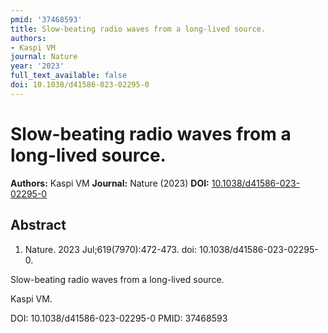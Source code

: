 ```yaml
---
pmid: '37468593'
title: Slow-beating radio waves from a long-lived source.
authors:
- Kaspi VM
journal: Nature
year: '2023'
full_text_available: false
doi: 10.1038/d41586-023-02295-0
---
```


# Slow-beating radio waves from a long-lived source.
**Authors:** Kaspi VM
**Journal:** Nature (2023)
**DOI:** [10.1038/d41586-023-02295-0](https://doi.org/10.1038/d41586-023-02295-0)

## Abstract

1. Nature. 2023 Jul;619(7970):472-473. doi: 10.1038/d41586-023-02295-0.

Slow-beating radio waves from a long-lived source.

Kaspi VM.

DOI: 10.1038/d41586-023-02295-0
PMID: 37468593

